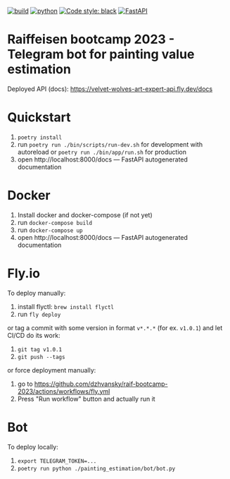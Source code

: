 [![build](https://github.com/dzhvansky/raif-bootcamp-2023/actions/workflows/fly.yml/badge.svg)](https://github.com/dzhvansky/raif-bootcamp-2023/actions/workflows/fly.yml) [![python](https://img.shields.io/badge/Python-3.10-3776AB.svg?style=flat&logo=python&logoColor=white)](https://www.python.org) [![Code style: black](https://img.shields.io/badge/code%20style-black-000000.svg)](https://github.com/psf/black) [![FastAPI](https://img.shields.io/badge/FastAPI-0.95.0-009688.svg?style=flat&logo=FastAPI&logoColor=white)](https://fastapi.tiangolo.com)

# Raiffeisen bootcamp 2023 - Telegram bot for painting value estimation

Deployed API (docs): https://velvet-wolves-art-expert-api.fly.dev/docs

# Quickstart

1. `poetry install`
2. run `poetry run ./bin/scripts/run-dev.sh` for development with autoreload or `poetry run ./bin/app/run.sh` for production
3. open http://localhost:8000/docs — FastAPI autogenerated documentation

# Docker

1. Install docker and docker-compose (if not yet)
2. run `docker-compose build`
3. run `docker-compose up`
4. open http://localhost:8000/docs — FastAPI autogenerated documentation

# Fly.io

To deploy manually:
1. install flyctl: `brew install flyctl`
2. run `fly deploy`

or tag a commit with some version in format `v*.*.*` (for ex. `v1.0.1`) and let CI/CD do its work:
1. `git tag v1.0.1`
2. `git push --tags`

or force deployment manually:
1. go to https://github.com/dzhvansky/raif-bootcamp-2023/actions/workflows/fly.yml
2. Press "Run workflow" button and actually run it

# Bot

To deploy locally:
1. `export TELEGRAM_TOKEN=...`
2. `poetry run python ./painting_estimation/bot/bot.py`
